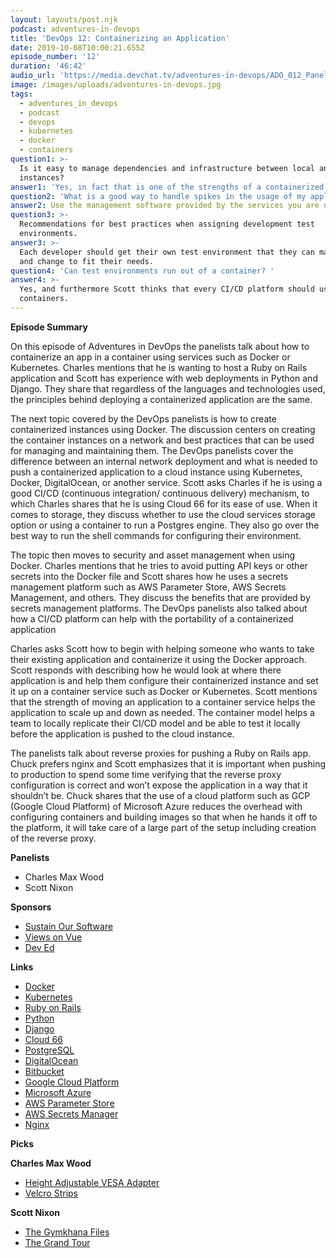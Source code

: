 ```yaml
---
layout: layouts/post.njk
podcast: adventures-in-devops
title: 'DevOps 12: Containerizing an Application'
date: 2019-10-08T10:00:21.655Z
episode_number: '12'
duration: '46:42'
audio_url: 'https://media.devchat.tv/adventures-in-devops/ADO_012_Panel.mp3'
image: /images/uploads/adventures-in-devops.jpg
tags:
  - adventures_in_devops
  - podcast
  - devops
  - kubernetes
  - docker
  - containers
question1: >-
  Is it easy to manage dependencies and infrastructure between local and cloud
  instances? 
answer1: 'Yes, in fact that is one of the strengths of a containerized solution.'
question2: 'What is a good way to handle spikes in the usage of my application? '
answer2: Use the management software provided by the services you are using.
question3: >-
  Recommendations for best practices when assigning development test
  environments.
answer3: >-
  Each developer should get their own test environment that they can manipulate
  and change to fit their needs.
question4: 'Can test environments run out of a container? '
answer4: >-
  Yes, and furthermore Scott thinks that every CI/CD platform should use
  containers.
---
```

**Episode Summary**

On this episode of Adventures in DevOps the panelists talk about how to containerize an app in a container using services such as Docker or Kubernetes. Charles mentions that he is wanting to host a Ruby on Rails application and Scott has experience with web deployments in Python and Django. They share that regardless of the languages and technologies used, the principles behind deploying a containerized application are the same.

The next topic covered by the DevOps panelists is how to create containerized instances using Docker. The discussion centers on creating the container instances on a network and best practices that can be used for managing and maintaining them. The DevOps panelists cover the difference between an internal network deployment and what is needed to push a containerized application to a cloud instance using Kubernetes, Docker, DigitalOcean, or another service. Scott asks Charles if he is using a good CI/CD (continuous integration/ continuous delivery) mechanism, to which Charles shares that he is using Cloud 66 for its ease of use. When it comes to storage, they discuss whether to use the cloud services storage option or using a container to run a Postgres engine. They also go over the best way to run the shell commands for configuring their environment.

The topic then moves to security and asset management when using Docker. Charles mentions that he tries to avoid putting API keys or other secrets into the Docker file and Scott shares how he uses a secrets management platform such as AWS Parameter Store, AWS Secrets Management, and others. They discuss the benefits that are provided by secrets management platforms. The DevOps panelists also talked about how a CI/CD platform can help with the portability of a containerized application

Charles asks Scott how to begin with helping someone who wants to take their existing application and containerize it using the Docker approach. Scott responds with describing how he would look at where there application is and help them configure their containerized instance and set it up on a container service such as Docker or Kubernetes. Scott mentions that the strength of moving an application to a container service helps the application to scale up and down as needed. The container model helps a team to locally replicate their CI/CD model and be able to test it locally before the application is pushed to the cloud instance.

The panelists talk about reverse proxies for pushing a Ruby on Rails app. Chuck prefers nginx and Scott emphasizes that it is important when pushing to production to spend some time verifying that the reverse proxy configuration is correct and won’t expose the application in a way that it shouldn’t be. Chuck shares that the use of a cloud platform such as GCP (Google Cloud Platform) of Microsoft Azure reduces the overhead with configuring containers and building images so that when he hands it off to the platform, it will take care of a large part of the setup including creation of the reverse proxy. 

**Panelists**



*   Charles Max Wood
*   Scott Nixon

**Sponsors**



*   [Sustain Our Software](https://devchat.tv/sustain-our-software/)
*   [Views on Vue](https://devchat.tv/views-on-vue/)
*   [Dev Ed](https://devchat.tv/dev-ed/)

**Links**



*   [Docker](https://www.docker.com/)
*   [Kubernetes](https://kubernetes.io/)
*   [Ruby on Rails](https://rubyonrails.org/)
*   [Python](https://www.python.org/)
*   [Django](https://www.djangoproject.com/)
*   [Cloud 66](http://www.cloud66.com/)
*   [PostgreSQL](http://www.postgresql.org/)
*   [DigitalOcean](https://www.digitalocean.com/)
*   [Bitbucket](https://bitbucket.org/product)
*   [Google Cloud Platform](https://cloud.google.com/)
*   [Microsoft Azure](https://azure.microsoft.com/en-us/)
*   [AWS Parameter Store](https://docs.aws.amazon.com/systems-manager/latest/userguide/systems-manager-parameter-store.html)
*   [AWS Secrets Manager](https://aws.amazon.com/secrets-manager/)
*   [Nginx](http://nginx.org/en/)

**Picks**

**Charles Max Wood**



*   [Height Adjustable VESA Adapter](https://amzn.to/2mOTykl)
*   [Velcro Strips](https://amzn.to/2mOrNIE)

**Scott Nixon**



*   [The Gymkhana Files](https://www.amazon.com/The-Gymkhana-Files-Season-1/dp/B07J5H8PZV?tag=donorsclicks-20)
*   [The Grand Tour](https://www.amazon.com/Official-Trailer/dp/B07KR8383J/ref=sr_1_2?crid=383P2VXMU8KV9&keywords=the+grand+tour&qid=1569452003&sprefix=the+gran%2Caps%2C232&sr=8-2&tag=donorsclicks-20)
